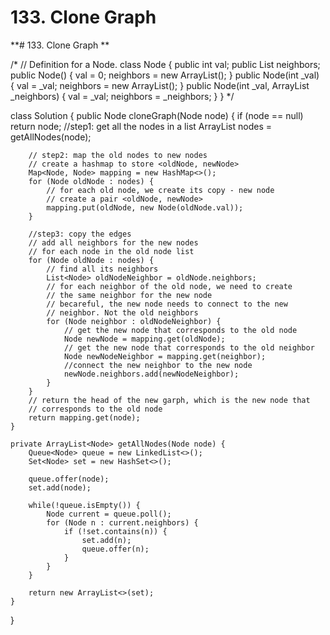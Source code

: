 # 133. Clone Graph

**# 133. Clone Graph **

/*
// Definition for a Node.
class Node {
    public int val;
    public List<Node> neighbors;
    public Node() {
        val = 0;
        neighbors = new ArrayList<Node>();
    }
    public Node(int _val) {
        val = _val;
        neighbors = new ArrayList<Node>();
    }
    public Node(int _val, ArrayList<Node> _neighbors) {
        val = _val;
        neighbors = _neighbors;
    }
}
*/

class Solution {
    public Node cloneGraph(Node node) {
        if (node == null) return node;
        //step1: get all the nodes in a list
        ArrayList<Node> nodes = getAllNodes(node);
        
        // step2: map the old nodes to new nodes
        // create a hashmap to store <oldNode, newNode>
        Map<Node, Node> mapping = new HashMap<>();
        for (Node oldNode : nodes) {
            // for each old node, we create its copy - new node
            // create a pair <oldNode, newNode>
            mapping.put(oldNode, new Node(oldNode.val));
        }
        
        //step3: copy the edges
        // add all neighbors for the new nodes
        // for each node in the old node list
        for (Node oldNode : nodes) {
            // find all its neighbors
            List<Node> oldNodeNeighbor = oldNode.neighbors;
            // for each neighbor of the old node, we need to create
            // the same neighbor for the new node
            // becareful, the new node needs to connect to the new 
            // neighbor. Not the old neighbors
            for (Node neighbor : oldNodeNeighbor) {
                // get the new node that corresponds to the old node
                Node newNode = mapping.get(oldNode);
                // get the new node that corresponds to the old neighbor
                Node newNodeNeighbor = mapping.get(neighbor);
                //connect the new neighbor to the new node
                newNode.neighbors.add(newNodeNeighbor);
            }    
        }
        // return the head of the new garph, which is the new node that 
        // corresponds to the old node
        return mapping.get(node);
    }
    
    private ArrayList<Node> getAllNodes(Node node) {
        Queue<Node> queue = new LinkedList<>();
        Set<Node> set = new HashSet<>();
        
        queue.offer(node);
        set.add(node);
        
        while(!queue.isEmpty()) {
            Node current = queue.poll();
            for (Node n : current.neighbors) {
                if (!set.contains(n)) {
                    set.add(n);
                    queue.offer(n);
                }
            }
        }
        
        return new ArrayList<>(set);
    }
    
}


